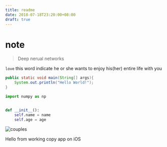 ```yaml
---
title: readme
date: 2018-07-18T23:20:00+08:00
draft: true
---
```


# note
> Deep nerual networks

`love` this word indicate he or she wants to enjoy his(her) entire life with you

```java
public static void main(String[] args){
    System.out.println("Hello World!");
}
```
```python
import numpy as np


def __init__():
    self.name = name
    self.age = age
```

![couples](https://lib.azfs.com.cn/img/couples.jpg-note "love couple")

Hello from working copy app on iOS 

